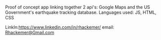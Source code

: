 Proof of concept app linking together 2 api's: Google Maps and the US Government's earthquake tracking database. 
Languages used: JS, HTML, CSS


LinkIn:https://www.linkedin.com/in/rhackemer/
email: Rhackemer@Gmail.com
